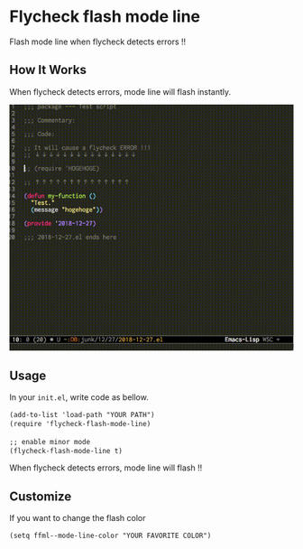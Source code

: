 # Flycheck flash mode line

Flash mode line when flycheck detects errors !!

## How It Works

When flycheck detects errors, mode line will flash instantly.

![gif](./images/flash.gif)

## Usage

In your `init.el`, write code as bellow.

```elisp
(add-to-list 'load-path "YOUR PATH")
(require 'flycheck-flash-mode-line)

;; enable minor mode
(flycheck-flash-mode-line t)
```

When flycheck detects errors, mode line will flash !!

## Customize

If you want to change the flash color

```elisp
(setq ffml--mode-line-color "YOUR FAVORITE COLOR")
```
